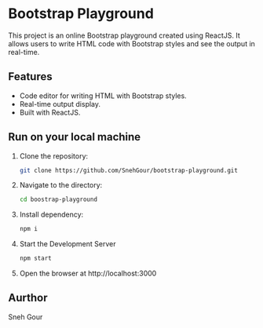 # Bootstrap Playground

This project is an online Bootstrap playground created using ReactJS. It allows users to write HTML code with Bootstrap styles and see the output in real-time.

## Features

- Code editor for writing HTML with Bootstrap styles.
- Real-time output display.
- Built with ReactJS.

## Run on your local machine

1. Clone the repository:
   ```bash
   git clone https://github.com/SnehGour/bootstrap-playground.git

1. Navigate to the directory:
   ```bash
   cd boostrap-playground

2. Install dependency:
   ```bash
   npm i

3. Start the Development Server
   ```bash
   npm start

4. Open the browser at http://localhost:3000


## Aurthor
Sneh Gour
